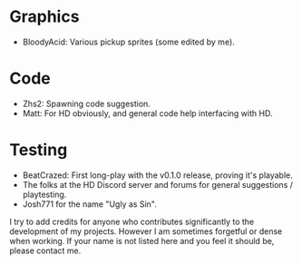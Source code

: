 # Graphics
* BloodyAcid: Various pickup sprites (some edited by me).

# Code
* Zhs2: Spawning code suggestion.
* Matt: For HD obviously, and general code help interfacing with HD.

# Testing
* BeatCrazed: First long-play with the v0.1.0 release, proving it's playable.
* The folks at the HD Discord server and forums for general suggestions / playtesting.
* Josh771 for the name "Ugly as Sin".

I try to add credits for anyone who contributes significantly to the development of my projects. However I am sometimes forgetful or dense when working. If your name is not listed here and you feel it should be, please contact me.
